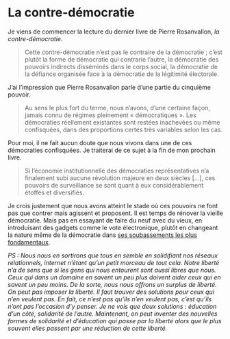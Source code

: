 # La contre-démocratie

Je viens de commencer la lecture du dernier livre de Pierre Rosanvallon, *la contre-démocratie*.

> Cette contre-démocratie n’est pas le contraire de la démocratie ; c’est plutôt la forme de démocratie qui contrarie l’autre, la démocratie des pouvoirs indirects disséminés dans le corps social, la démocratie de la défiance organisée face à la démocratie de la légitimité électorale.

<span id="more-256"></span>

J’ai l’impression que Pierre Rosanvallon parle d’une partie du cinquième pouvoir.

> Au sens le plus fort du terme, nous n’avons, d’une certaine façon, jamais connu de régimes pleinement « démocratiques ». Les démocraties réellement existantes sont restées inachevées ou même confisquées, dans des proportions certes très variables selon les cas.

Pour moi, il ne fait aucun doute que nous vivons dans une de ces démocraties confisquées. Je traiterai de ce sujet à la fin de mon prochain livre.

> Si l’économie institutionnelle des démocraties représentatives n’a finalement subi aucune révolution majeure en deux siècles \[…\], ces pouvoirs de surveillance se sont quant à eux considérablement étoffés et diversifiés.

Je crois justement que nous avons atteint le stade où ces pouvoirs ne font pas que contrer mais agissent et proposent. Il est temps de rénover la vieille démocratie. Mais pas en essayant de faire du neuf avec du vieux, en introduisant des gadgets comme le vote électronique, plutôt en changeant la nature même de la démocratie dans [ses soubassements les plus fondamentaux](https://tcrouzet.com/2006/10/20/droit-de-vote-en-question-2/).

*PS : Nous nous en sortirons que tous en semble en solidifiant nos réseaux relationnels, internet n’étant qu’un petit morceau de tout cela. Notre liberté n’a de sens que si les gens qui nous entourent sont aussi libres que nous. Ceux qui dans un domaine en savent un peu plus doivent aider ceux qui en savent un peu moins. De la sorte, nous nous offrons un surplus de liberté. On peut pas imposer la liberté. Il faut trouver des solutions pour ceux qui n’en veulent pas. En fait, ce n’est pas qu’ils n’en veulent pas, c’est qu’ils n’ont pas l’occasion d’y penser. Je ne vois que deux solutions : éducation d’un côté, solidarité de l’autre. Maintenant, on peut inventer des nouvelles formes de solidarité et d’éducation qui passe par la liberté alors que le plus souvent elles passent par une réduction de cette liberté.*